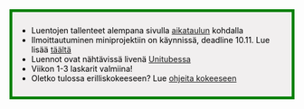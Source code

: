<div style="color:black; border-style: solid; border-width: thick; border-color: green; padding: 10px; margin-bottom: 15px; padding: 10px; background-color: #F1EFEF;">

<ul>
  <li>
    Luentojen tallenteet alempana sivulla <a href="/#aikataulu">aikataulun</a> kohdalla
  </li>
  <li>
    Ilmoittautuminen miniprojektiin on käynnissä, deadline 10.11. Lue lisää <a href='/miniprojekti/#ajankohtaista'>täältä</a>
  </li>
  <li>
   Luennot ovat nähtävissä livenä <a href='https://video.helsinki.fi/unitube/live-stream.html?room=l10'>Unitubessa</a>
  </li>
  <li>
    Viikon 1-3 laskarit valmiina!
  </li>
  <li>
    Oletko tulossa erilliskokeeseen? Lue <a href='/ohje_kokeeseen'>ohjeita kokeeseen</a>
  </li>
</ul>

</div>